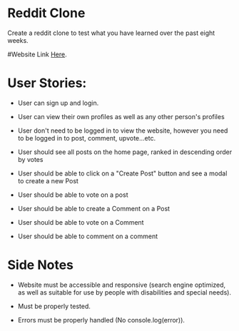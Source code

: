 # Reddit Clone
Create a reddit clone to test what you have learned over the past eight weeks.

#Website Link [Here](https://www.reddit.com/).

# User Stories:
* User can sign up and login.

* User can view their own profiles as well as any other person's profiles

* User don't need to be logged in to view the website, however you need to be logged in to post, comment, upvote...etc.

* User should see all posts on the home page, ranked in descending order by votes

* User should be able to click on a "Create Post" button and see a modal to create a new Post

* User should be able to vote on a post

* User should be able to create a Comment on a Post

* User should be able to vote on a Comment

* User should be able to comment on a comment

# Side Notes

* Website must be accessible and responsive (search engine optimized, as well as suitable for use by people with disabilities and special needs).

* Must be properly tested.

* Errors must be properly handled (No console.log(error)).
